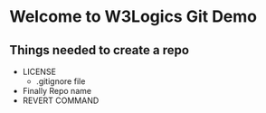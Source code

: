 # Welcome to W3Logics Git Demo
## Things needed to create a repo
 - LICENSE
   - .gitignore file
 - Finally Repo name
 - REVERT COMMAND
